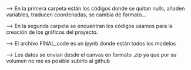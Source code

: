 --> En la primera carpeta están los códigos donde se quitan nulls, añaden variables, traducen coordenadas, se cambia de formato...

--> En la segunda carpeta se encuentran los códigos usamos para la creación de los gráficos del proyecto.

--> El archivo FINAL_code es un ipynb donde están todos los modelos

--> Los datos se envian desde el canvas en formato .zip ya que por su volumen no me es posible subirlo al github
